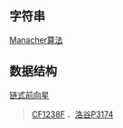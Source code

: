 ## 字符串  

[Manacher算法](https://segmentfault.com/a/1190000008484167)

## 数据结构  

[链式前向星](https://malash.me/200910/linked-forward-star/)

> [CF1238F](https://codeforces.com/contest/1238/problem/F, "Codeforces 1238F. The maximum Subtree")  、[洛谷P3174](https://www.luogu.org/problem/P3174, "洛谷P3174 [HAOI2009]毛毛虫")  


